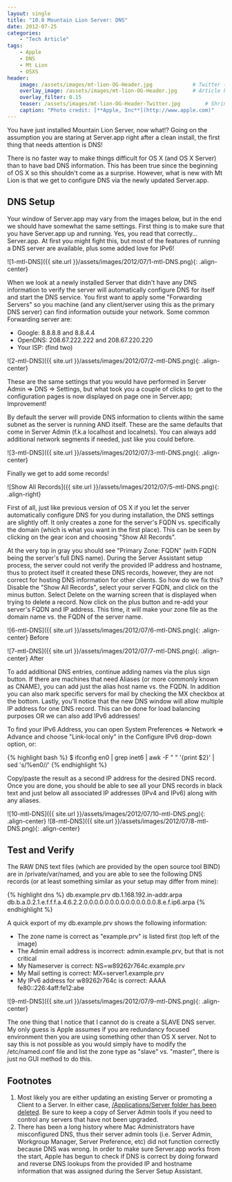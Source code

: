 ```yaml
---
layout: single
title: "10.8 Mountain Lion Server: DNS"
date: 2012-07-25
categories:
    - "Tech Article"
tags:
    - Apple
    - DNS
    - Mt Lion
    - OSXS
header:
    image: /assets/images/mt-lion-OG-Header.jpg			    # Twitter (use 'overlay_image')
    overlay_image: /assets/images/mt-lion-OG-Header.jpg		# Article header at 2048x768
    overlay_filter: 0.15
    teaser: /assets/images/mt-lion-OG-Header-Twitter.jpg 		# Shrink image to 575 width
    caption: "Photo credit: [**Apple, Inc**](http://www.apple.com)"
---
```


You have just installed Mountain Lion Server, now what!? Going on the assumption you are staring at Server.app right after a clean install, the first thing that needs attention is DNS!

There is no faster way to make things difficult for OS X (and OS X Server) than to have bad DNS information. This has been true since the beginning of OS X so this shouldn't come as a surprise. However, what is new with Mt Lion is that we get to configure DNS via the newly updated Server.app.

DNS Setup
---

Your window of Server.app may vary from the images below, but in the end we should have somewhat the same settings. First thing is to make sure that you have Server.app up and running. Yes, you read that correctly... Server.app. At first you might fight this, but most of the features of running a DNS server are available, plus some added love for IPv6!

![1-mtl-DNS]({{ site.url }}/assets/images/2012/07/1-mtl-DNS.png){: .align-center}

When we look at a newly installed Server that didn't have any DNS information to verify the server will automatically configure DNS for itself and start the DNS service. You first want to apply some "Forwarding Servers" so you machine (and any client/server using this as the primary DNS server) can find information outside your network. Some common Forwarding server are:

- Google: 8.8.8.8 and 8.8.4.4
- OpenDNS: 208.67.222.222 and 208.67.220.220
- Your ISP: (find two)

![2-mtl-DNS]({{ site.url }}/assets/images/2012/07/2-mtl-DNS.png){: .align-center}

These are the same settings that you would have performed in Server Admin => DNS => Settings, but what took you a couple of clicks to get to the configuration pages is now displayed on page one in Server.app; Improvement!

By default the server will provide DNS information to clients within the same subnet as the server is running AND itself. These are the same defaults that come in Server Admin (f.k.a localhost and localnets). You can always add additional network segments if needed, just like you could before.

![3-mtl-DNS]({{ site.url }}/assets/images/2012/07/3-mtl-DNS.png){: .align-center}

Finally we get to add some records!

![Show All Records]({{ site.url }}/assets/images/2012/07/5-mtl-DNS.png){: .align-right}

First of all, just like previous version of OS X if you let the server automatically configure DNS for you during installation, the DNS settings are slightly off. It only creates a zone for the server's FQDN vs. specifically the domain (which is what you want in the first place). This can be seen by clicking on the gear icon and choosing "Show All Records".

At the very top in gray you should see "Primary Zone: FQDN" (with FQDN being the server's full DNS name). During the Server Assistant setup process, the server could not verify the provided IP address and hostname, thus to protect itself it created these DNS records, however, they are not correct for hosting DNS information for other clients. So how do we fix this? Disable the "Show All Records", select your server FQDN, and click on the minus button. Select Delete on the warning screen that is displayed when trying to delete a record. Now click on the plus button and re-add your server's FQDN and IP address. This time, it will make your zone file as the domain name vs. the FQDN of the server name.

![6-mtl-DNS]({{ site.url }}/assets/images/2012/07/6-mtl-DNS.png){: .align-center}
Before

![7-mtl-DNS]({{ site.url }}/assets/images/2012/07/7-mtl-DNS.png){: .align-center}
After

To add additional DNS entries, continue adding names via the plus sign button. If there are machines that need Aliases (or more commonly known as CNAME), you can add just the alias host name vs. the FQDN. In addition you can also mark specific servers for mail by checking the MX checkbox at the bottom. Lastly, you'll notice that the new DNS window will allow multiple IP address for one DNS record. This can be done for load balancing purposes OR we can also add IPv6 addresses!

To find your IPv6 Address, you can open System Preferences => Network => Advance and choose "Link-local only" in the Configure IPv6 drop-down option, or:

{% highlight bash %}
$ ifconfig en0 | grep inet6 | awk -F " " '{print $2}' | sed 's/%en0//'
{% endhighlight %}

Copy/paste the result as a second IP address for the desired DNS record. Once you are done, you should be able to see all your DNS records in black text and just below all associated IP addresses (IPv4 and IPv6) along with any aliases.

![10-mtl-DNS]({{ site.url }}/assets/images/2012/07/10-mtl-DNS.png){: .align-center}
![8-mtl-DNS]({{ site.url }}/assets/images/2012/07/8-mtl-DNS.png){: .align-center}

Test and Verify
---

The RAW DNS text files (which are provided by the open source tool BIND) are in /private/var/named, and you are able to see the following DNS records (or at least something similar as your setup may differ from mine):

{% highlight dns %}
db.example.prv
db.1.168.192.in-addr.arpa
db.b.a.0.2.1.e.f.f.f.a.4.6.2.2.0.0.0.0.0.0.0.0.0.0.0.0.0.0.8.e.f.ip6.arpa
{% endhighlight %}

A quick export of my db.example.prv shows the following information:

- The zone name is correct as "example.prv" is listed first (top left of the image)
- The Admin email address is incorrect: admin.example.prv, but that is not critical
- My Nameserver is correct: NS=w89262r764c.example.prv
- My Mail setting is correct: MX=server1.example.prv
- My IPv6 address for w89262r764c is correct: AAAA fe80::226:4aff:fe12:abe

![9-mtl-DNS]({{ site.url }}/assets/images/2012/07/9-mtl-DNS.png){: .align-center}

The one thing that I notice that I cannot do is create a SLAVE DNS server. My only guess is Apple assumes if you are redundancy focused environment then you are using something other than OS X server. Not to say this is not possible as you would simply have to modify the /etc/named.conf file and list the zone type as "slave" vs. "master", there is just no GUI method to do this.

Footnotes
---

1.  Most likely you are either updating an existing Server or promoting a Client to a Server. In either case, [/Applications/Server folder has been deleted][apd41CA43B8-DAD1-495E-940F-5BB3339DC2AB]. Be sure to keep a copy of Server Admin tools if you need to control any servers that have not been upgraded.
2.  There has been a long history where Mac Administrators have misconfigured DNS, thus their server admin tools (i.e. Server Admin, Workgroup Manager, Server Preference, etc) did not function correctly because DNS was wrong. In order to make sure Server.app works from the start, Apple has begun to check if DNS is correct by doing forward and reverse DNS lookups from the provided IP and hostname information that was assigned during the Server Setup Assistant.

[apd41CA43B8-DAD1-495E-940F-5BB3339DC2AB]: http://help.apple.com/advancedserveradmin/mac/10.8/#apd41CA43B8-DAD1-495E-940F-5BB3339DC2AB